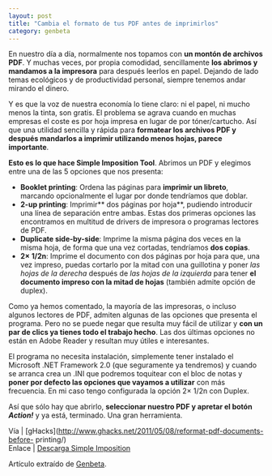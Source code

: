 ```yaml
---
layout: post
title: "Cambia el formato de tus PDF antes de imprimirlos"
category: genbeta
---
```





En nuestro día a día, normalmente nos topamos con **un montón de archivos
PDF**. Y muchas veces, por propia comodidad, sencillamente **los abrimos y
mandamos a la impresora** para después leerlos en papel. Dejando de lado temas
ecológicos y de productividad personal, siempre tenemos andar mirando el
dinero.

Y es que la voz de nuestra economía lo tiene claro: ni el papel, ni mucho
menos la tinta, son gratis. El problema se agrava cuando en muchas empresas el
coste es por hoja impresa en lugar de por tóner/cartucho. Así que una utilidad
sencilla y rápida para **formatear los archivos PDF y después mandarlos a
imprimir utilizando menos hojas, parece importante**.

**Esto es lo que hace Simple Imposition Tool**. Abrimos un PDF y elegimos entre una de las 5 opciones que nos presenta: 

  * **Booklet printing**: Ordena las páginas para **imprimir un libreto**, marcando opcionalmente el lugar por donde tendríamos que doblar.
  * **2-up printing**: Imprimir** dos páginas por hoja**, pudiendo introducir una línea de separación entre ambas. Estas dos primeras opciones las encontramos en multitud de drivers de impresora o programas lectores de PDF.
  * **Duplicate side-by-side**: Imprime la misma página dos veces en la misma hoja, de forma que una vez cortadas, tendríamos **dos copias**.
  * **2× 1/2n**: Imprime el documento con dos páginas por hoja para que, una vez impreso, puedas cortarlo por la mitad con una guillotina y poner _las hojas de la derecha_ después de _las hojas de la izquierda_ para tener **el documento impreso con la mitad de hojas** (también admite opción de duplex).

Como ya hemos comentado, la mayoría de las impresoras, o incluso algunos
lectores de PDF, admiten algunas de las opciones que presenta el programa.
Pero no se puede negar que resulta muy fácil de utilizar y **con un par de
clics ya tienes todo el trabajo hecho**. Las dos últimas opciones no están en
Adobe Reader y resultan muy útiles e interesantes.

El programa no necesita instalación, simplemente tener instalado el Microsoft
.NET Framework 2.0 (que seguramente ya tendremos) y cuando se arranca crea un
.INI que podremos toquitear con el bloc de notas y **poner por defecto las
opciones que vayamos a utilizar** con más frecuencia. En mi caso tengo
configurada la opción 2× 1/2n con Duplex.

Así que sólo hay que abrirlo, **seleccionar nuestro PDF y apretar el botón
_Action!_** y ya está, terminado. Una gran herramienta.

Vía | [gHacks](http://www.ghacks.net/2011/05/08/reformat-pdf-documents-before-
printing/)  
Enlace | [Descarga Simple
Imposition](http://www.noliturbare.com/files/gimposition.zip)

Artículo extraído de [Genbeta](http://www.genbeta.com).
